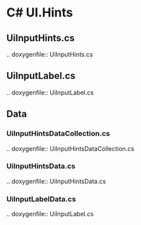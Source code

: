 # C# UI.Hints

## UiInputHints.cs

.. doxygenfile:: UiInputHints.cs

## UiInputLabel.cs

.. doxygenfile:: UiInputLabel.cs

## Data

### UiInputHintsDataCollection.cs

.. doxygenfile:: UiInputHintsDataCollection.cs

### UiInputHintsData.cs

.. doxygenfile:: UiInputHintsData.cs

### UiInputLabelData.cs

.. doxygenfile:: UiInputLabel.cs